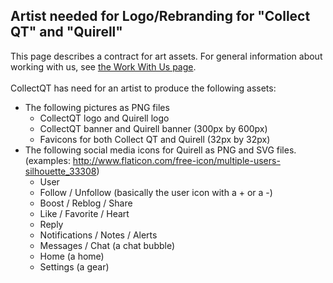## Artist needed for Logo/Rebranding for "Collect QT" and "Quirell"

This page describes a contract for art assets. For general information about working with us, see [the Work With Us page](/work-with-us).
<br> <br> CollectQT has need for an artist to produce the following assets:

* The following pictures as PNG files
    * CollectQT logo and Quirell logo
    * CollectQT banner and Quirell banner (300px by 600px)
    * Favicons for both Collect QT and Quirell (32px by 32px)
* The following social media icons for Quirell as PNG and SVG files. (examples: http://www.flaticon.com/free-icon/multiple-users-silhouette_33308)
    * User
    * Follow / Unfollow (basically the user icon with a + or a -)
    * Boost / Reblog / Share
    * Like / Favorite / Heart
    * Reply
    * Notifications / Notes / Alerts
    * Messages / Chat (a chat bubble)
    * Home (a home)
    * Settings (a gear)
